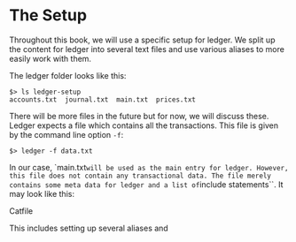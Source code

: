 # The Setup #

Throughout this book, we will use a specific setup for ledger.
We split up the content for ledger into several text files and use various aliases to more easily work with them.

The ledger folder looks like this:

    $> ls ledger-setup
    accounts.txt  journal.txt  main.txt  prices.txt

There will be more files in the future but for now, we will discuss these.
Ledger expects a file which contains all the transactions.
This file is given by the command line option ``-f``:

    $> ledger -f data.txt

In our case, `main.txt`` will be used as the main entry for ledger.
However, this file does not contain any transactional data.
The file merely contains some meta data for ledger and a list of ``include statements``.
It may look like this:

Catfile

This includes setting up several aliases and 
